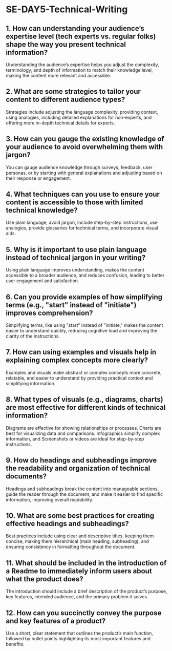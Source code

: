 # SE-DAY5-Technical-Writing
## 1. How can understanding your audience’s expertise level (tech experts vs. regular folks) shape the way you present technical information?
Understanding the audience’s expertise helps you adjust the complexity, terminology, and depth of information to match their knowledge level, making the content more relevant and accessible.

## 2. What are some strategies to tailor your content to different audience types?
Strategies include adjusting the language complexity, providing context, using analogies, including detailed explanations for non-experts, and offering more in-depth technical details for experts.

## 3. How can you gauge the existing knowledge of your audience to avoid overwhelming them with jargon?
You can gauge audience knowledge through surveys, feedback, user personas, or by starting with general explanations and adjusting based on their response or engagement.

## 4. What techniques can you use to ensure your content is accessible to those with limited technical knowledge?
Use plain language, avoid jargon, include step-by-step instructions, use analogies, provide glossaries for technical terms, and incorporate visual aids.

## 5. Why is it important to use plain language instead of technical jargon in your writing?
Using plain language improves understanding, makes the content accessible to a broader audience, and reduces confusion, leading to better user engagement and satisfaction.

## 6. Can you provide examples of how simplifying terms (e.g., "start" instead of "initiate") improves comprehension?
Simplifying terms, like using "start" instead of "initiate," makes the content easier to understand quickly, reducing cognitive load and improving the clarity of the instructions.

## 7. How can using examples and visuals help in explaining complex concepts more clearly?
Examples and visuals make abstract or complex concepts more concrete, relatable, and easier to understand by providing practical context and simplifying information.

## 8. What types of visuals (e.g., diagrams, charts) are most effective for different kinds of technical information?
Diagrams are effective for showing relationships or processes.
Charts are best for visualizing data and comparisons.
Infographics simplify complex information, and
Screenshots or videos are ideal for step-by-step instructions.

## 9. How do headings and subheadings improve the readability and organization of technical documents?
Headings and subheadings break the content into manageable sections, guide the reader through the document, and make it easier to find specific information, improving overall readability.

## 10. What are some best practices for creating effective headings and subheadings?
Best practices include using clear and descriptive titles, keeping them concise, making them hierarchical (main heading, subheading), and ensuring consistency in formatting throughout the document.

## 11. What should be included in the introduction of a Readme to immediately inform users about what the product does?
The introduction should include a brief description of the product’s purpose, key features, intended audience, and the primary problem it solves.

## 12. How can you succinctly convey the purpose and key features of a product?
Use a short, clear statement that outlines the product’s main function, followed by bullet points highlighting its most important features and benefits.
